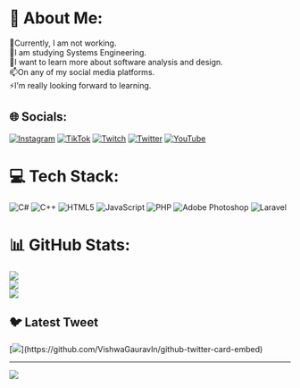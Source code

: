 # 💫 About Me:
🔭Currently, I am not working.<br>🌱I am studying Systems Engineering.<br>🤔I want to learn more about software analysis and design.<br>📫On any of my social media platforms.<br>⚡I’m really looking forward to learning.


## 🌐 Socials:
[![Instagram](https://img.shields.io/badge/Instagram-%23E4405F.svg?logo=Instagram&logoColor=white)](https://instagram.com/_juancat) [![TikTok](https://img.shields.io/badge/TikTok-%23000000.svg?logo=TikTok&logoColor=white)](https://tiktok.com/@wjuanca_) [![Twitch](https://img.shields.io/badge/Twitch-%239146FF.svg?logo=Twitch&logoColor=white)](https://twitch.tv/wjuanca) [![Twitter](https://img.shields.io/badge/Twitter-%231DA1F2.svg?logo=Twitter&logoColor=white)](https://twitter.com/wjuanca_) [![YouTube](https://img.shields.io/badge/YouTube-%23FF0000.svg?logo=YouTube&logoColor=white)](https://youtube.com/@wjuanca) 

# 💻 Tech Stack:
![C#](https://img.shields.io/badge/c%23-%23239120.svg?style=for-the-badge&logo=c-sharp&logoColor=white) ![C++](https://img.shields.io/badge/c++-%2300599C.svg?style=for-the-badge&logo=c%2B%2B&logoColor=white) ![HTML5](https://img.shields.io/badge/html5-%23E34F26.svg?style=for-the-badge&logo=html5&logoColor=white) ![JavaScript](https://img.shields.io/badge/javascript-%23323330.svg?style=for-the-badge&logo=javascript&logoColor=%23F7DF1E) ![PHP](https://img.shields.io/badge/php-%23777BB4.svg?style=for-the-badge&logo=php&logoColor=white) ![Adobe Photoshop](https://img.shields.io/badge/adobephotoshop-%2331A8FF.svg?style=for-the-badge&logo=adobephotoshop&logoColor=white) ![Laravel](https://img.shields.io/badge/laravel-%23FF2D20.svg?style=for-the-badge&logo=laravel&logoColor=white)
# 📊 GitHub Stats:
![](https://github-readme-stats.vercel.app/api?username=wJuanca&theme=dark&hide_border=false&include_all_commits=false&count_private=false)<br/>
![](https://github-readme-streak-stats.herokuapp.com/?user=wJuanca&theme=dark&hide_border=false)<br/>
![](https://github-readme-stats.vercel.app/api/top-langs/?username=wJuanca&theme=dark&hide_border=false&include_all_commits=false&count_private=false&layout=compact)

## 🐦 Latest Tweet
[![](https://gtce.itsvg.in/api?username=wjuanca_)](https://github.com/VishwaGauravIn/github-twitter-card-embed)

---
[![](https://visitcount.itsvg.in/api?id=wJuanca&icon=0&color=0)](https://visitcount.itsvg.in)

<!-- Proudly created with GPRM ( https://gprm.itsvg.in ) -->

